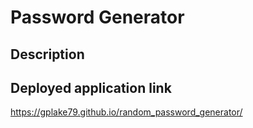 # Password Generator

## Description

## Deployed application link

https://gplake79.github.io/random_password_generator/
